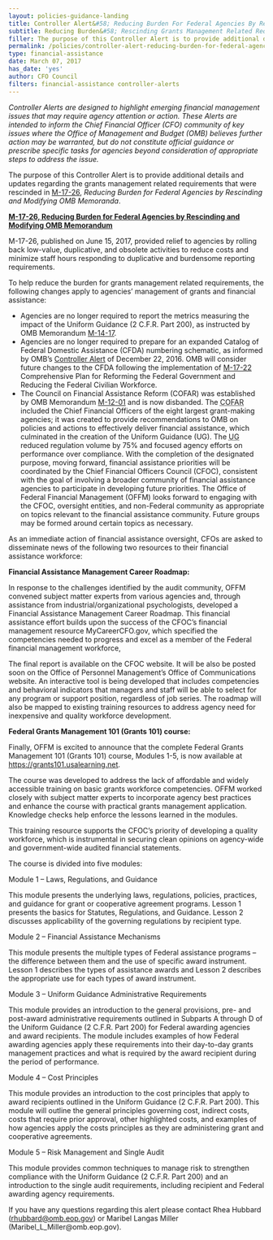 ```yaml
---
layout: policies-guidance-landing
title: Controller Alert&#58; Reducing Burden For Federal Agencies By Rescinding Grants Management Related Requirements
subtitle: Reducing Burden&#58; Rescinding Grants Management Related Requirements 
filler: The purpose of this Controller Alert is to provide additional details and updates regarding the grants management related requirements that were rescinded in M-17-26. 
permalink: /policies/controller-alert-reducing-burden-for-federal-agencies-by-rescinding-grants-management-related-requirements/
type: financial-assistance
date: March 07, 2017
has_date: 'yes'
author: CFO Council 
filters: financial-assistance controller-alerts
---
```



<div >
<p><em>Controller Alerts are designed to highlight emerging financial management issues that may require agency attention or action.  These Alerts are intended to inform the Chief Financial Officer (CFO) community of key issues where the Office of Management and Budget (OMB) believes further action may be warranted, but do not constitute official guidance or prescribe specific tasks for agencies beyond consideration of appropriate steps to address the issue.</em></p>
<p>The purpose of this Controller Alert is to provide additional details and updates regarding the grants management related requirements that were rescinded in <a href="https://www.whitehouse.gov/sites/whitehouse.gov/files/omb/memoranda/2017/M-17-26.pdf">M-17-26</a>, <em>Reducing Burden for Federal Agencies by Rescinding and Modifying OMB Memoranda</em>.</p>
<p><strong><u>M-17-26, Reducing Burden for Federal Agencies by Rescinding and Modifying OMB Memorandum</u></strong></p>
<p>M-17-26, published on June 15, 2017,  provided relief to agencies by rolling back low-value, duplicative, and obsolete activities to reduce costs and minimize staff hours responding to duplicative and burdensome reporting requirements.</p>
<p>To help reduce the burden for grants management related requirements, the following changes apply to agencies’ management of grants and financial assistance:</p>
<ul>
<li>Agencies are no longer required to report the metrics measuring the impact of the Uniform Guidance (2 C.F.R. Part 200), as instructed by OMB Memorandum <a href="https://obamawhitehouse.archives.gov/sites/default/files/omb/memoranda/2014/m-14-17.pdf">M-14-17</a>.</li>
<li>Agencies are no longer required to prepare for an expanded Catalog of Federal Domestic Assistance (CFDA) numbering schematic, as informed by OMB’s <a href="{{site.baseurl}}/policies/controller-alert-catalog-of-federal-domestic-assistance-numbering-schematic/">Controller Alert</a> of December 22, 2016. OMB will consider future changes to the CFDA following the implementation of <a href="https://www.whitehouse.gov/sites/whitehouse.gov/files/omb/memoranda/2017/M-17-22.pdf">M-17-22</a> Comprehensive Plan for Reforming the Federal Government and Reducing the Federal Civilian Workforce.</li>
<li>The Council on Financial Assistance Reform (COFAR) was established by OMB Memorandum <a href="https://obamawhitehouse.archives.gov/sites/default/files/omb/memoranda/2012/m-12-01.pdf">M-12-01</a> and is now disbanded. The <abbr title="Council on Financial Assistance Reform">COFAR</abbr> included the Chief Financial Officers of the eight largest grant-making agencies; it was created to provide recommendations to OMB on policies and actions to effectively deliver financial assistance, which culminated in the creation of the Uniform Guidance (UG). The <abbr title="Uniform Guidance">UG</abbr> reduced regulation volume by 75% and focused agency efforts on performance over compliance. With the completion of the designated purpose, moving forward, financial assistance priorities will be coordinated by the Chief Financial Officers Council (CFOC), consistent with the goal of involving a broader community of financial assistance agencies to participate in developing future priorities. The Office of Federal Financial Management (OFFM) looks forward to engaging with the CFOC, oversight entities, and non-Federal community as appropriate on topics relevant to the financial assistance community. Future groups may be formed around certain topics as necessary.</li>
</ul>
<p>As an immediate action of financial assistance oversight, CFOs are asked to disseminate news of the following two resources to their financial assistance workforce:</p>
<p><strong>Financial Assistance Management Career Roadmap:</strong></p>
<p>In response to the challenges identified by the audit community, OFFM convened subject matter experts from various agencies and, through assistance from industrial/organizational psychologists, developed a Financial Assistance Management Career Roadmap. This financial assistance effort builds upon the success of the CFOC’s financial management resource MyCareerCFO.gov, which specified the competencies needed to progress and excel as a member of the Federal financial management workforce,</p>
<p>The final report is available on the CFOC website. It will be also be posted soon on the Office of Personnel Management’s Office of Communications website.  An interactive tool is being developed that includes competencies and behavioral indicators that managers and staff will be able to select for any program or support position, regardless of job series. The roadmap will also be mapped to existing training resources to address agency need for inexpensive and quality workforce development.</p>
<p><strong>Federal Grants Management 101 (Grants 101) course:  </strong></p>
<p>Finally, OFFM is excited to announce that the complete Federal Grants Management 101 (Grants 101) course, Modules 1-5, is now available at <a href="https://grants101.usalearning.net">https://grants101.usalearning.net</a>.</p>
<p>The course was developed to address the lack of affordable and widely accessible training on basic grants workforce competencies.   OFFM worked closely with subject matter experts to incorporate agency best practices and enhance the course with practical grants management application. Knowledge checks help enforce the lessons learned in the modules.</p>
<p>This training resource supports the CFOC’s priority of developing a quality workforce, which is instrumental in securing clean opinions on agency-wide and government-wide audited financial statements.</p>
<p>The course is divided into five modules:</p>
<p>Module 1 – Laws, Regulations, and Guidance</p>
<p>This module presents the underlying laws, regulations, policies, practices, and guidance for grant or cooperative agreement programs.  Lesson 1 presents the basics for Statutes, Regulations, and Guidance.  Lesson 2 discusses applicability of the governing regulations by recipient type.</p>
<p>Module 2 – Financial Assistance Mechanisms</p>
<p>This module presents the multiple types of Federal assistance programs – the difference between them and the use of specific award instrument.  Lesson 1 describes the types of assistance awards and Lesson 2 describes the appropriate use for each types of award instrument.</p>
<p>Module 3 – Uniform Guidance Administrative Requirements</p>
<p>This module provides an introduction to the general provisions, pre- and post-award administrative requirements outlined in Subparts A through D of the Uniform Guidance (2 C.F.R. Part 200) for Federal awarding agencies and award recipients. The module includes examples of how Federal awarding agencies apply these requirements into their day-to-day grants management practices and what is required by the award recipient during the period of performance.</p>
<p>Module 4 – Cost Principles</p>
<p>This module provides an introduction to the cost principles that apply to award recipients outlined in the Uniform Guidance (2 C.F.R. Part 200). This module will outline the general principles governing cost, indirect costs, costs that require prior approval, other highlighted costs, and examples of how agencies apply the costs principles as they are administering grant and cooperative agreements.</p>
<p>Module 5 – Risk Management and Single Audit</p>
<p>This module provides common techniques to manage risk to strengthen compliance with the Uniform Guidance (2 C.F.R. Part 200) and an introduction to the single audit requirements, including recipient and Federal awarding agency requirements.</p>
<p>If you have any questions regarding this alert please contact Rhea Hubbard (<a href="mailto:rhubbard@omb.eop.gov">rhubbard@omb.eop.gov</a>) or Maribel Langas Miller (Maribel_L_Miller@omb.eop.gov).</p>
